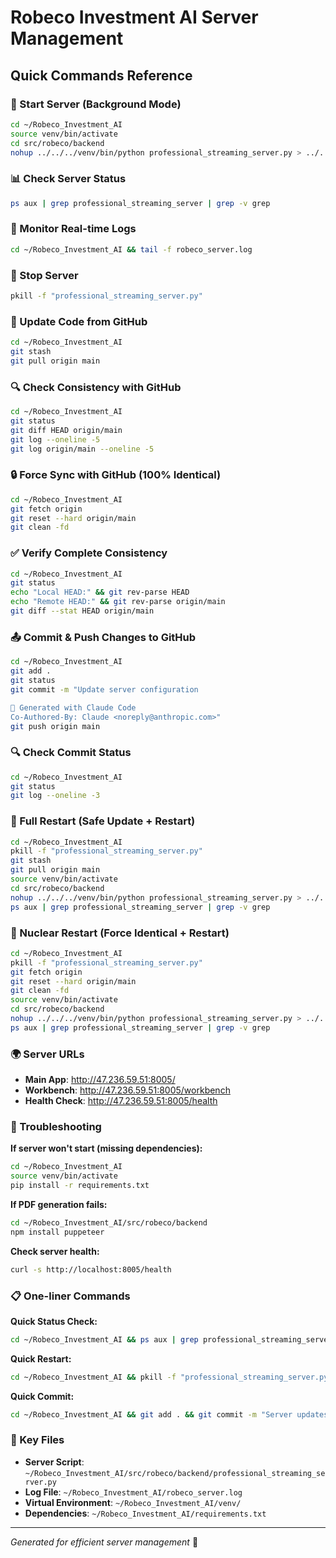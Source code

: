 # Robeco Investment AI Server Management

## Quick Commands Reference

### 🚀 Start Server (Background Mode)
```bash
cd ~/Robeco_Investment_AI
source venv/bin/activate
cd src/robeco/backend
nohup ../../../venv/bin/python professional_streaming_server.py > ../../../robeco_server.log 2>&1 &
```

### 📊 Check Server Status
```bash
ps aux | grep professional_streaming_server | grep -v grep
```

### 📝 Monitor Real-time Logs
```bash
cd ~/Robeco_Investment_AI && tail -f robeco_server.log
```

### 🛑 Stop Server
```bash
pkill -f "professional_streaming_server.py"
```

### 🔄 Update Code from GitHub
```bash
cd ~/Robeco_Investment_AI
git stash
git pull origin main
```

### 🔍 Check Consistency with GitHub
```bash
cd ~/Robeco_Investment_AI
git status
git diff HEAD origin/main
git log --oneline -5
git log origin/main --oneline -5
```

### 🔒 Force Sync with GitHub (100% Identical)
```bash
cd ~/Robeco_Investment_AI
git fetch origin
git reset --hard origin/main
git clean -fd
```

### ✅ Verify Complete Consistency
```bash
cd ~/Robeco_Investment_AI
git status
echo "Local HEAD:" && git rev-parse HEAD
echo "Remote HEAD:" && git rev-parse origin/main
git diff --stat HEAD origin/main
```

### 📤 Commit & Push Changes to GitHub
```bash
cd ~/Robeco_Investment_AI
git add .
git status
git commit -m "Update server configuration

🤖 Generated with Claude Code
Co-Authored-By: Claude <noreply@anthropic.com>"
git push origin main
```

### 🔍 Check Commit Status
```bash
cd ~/Robeco_Investment_AI
git status
git log --oneline -3
```

### 🔄 Full Restart (Safe Update + Restart)
```bash
cd ~/Robeco_Investment_AI
pkill -f "professional_streaming_server.py"
git stash
git pull origin main
source venv/bin/activate
cd src/robeco/backend
nohup ../../../venv/bin/python professional_streaming_server.py > ../../../robeco_server.log 2>&1 &
ps aux | grep professional_streaming_server | grep -v grep
```

### 🚨 Nuclear Restart (Force Identical + Restart)
```bash
cd ~/Robeco_Investment_AI
pkill -f "professional_streaming_server.py"
git fetch origin
git reset --hard origin/main
git clean -fd
source venv/bin/activate
cd src/robeco/backend
nohup ../../../venv/bin/python professional_streaming_server.py > ../../../robeco_server.log 2>&1 &
ps aux | grep professional_streaming_server | grep -v grep
```

### 🌍 Server URLs
- **Main App**: http://47.236.59.51:8005/
- **Workbench**: http://47.236.59.51:8005/workbench
- **Health Check**: http://47.236.59.51:8005/health

### 🔧 Troubleshooting

**If server won't start (missing dependencies):**
```bash
cd ~/Robeco_Investment_AI
source venv/bin/activate
pip install -r requirements.txt
```

**If PDF generation fails:**
```bash
cd ~/Robeco_Investment_AI/src/robeco/backend
npm install puppeteer
```

**Check server health:**
```bash
curl -s http://localhost:8005/health
```

### 📋 One-liner Commands

**Quick Status Check:**
```bash
cd ~/Robeco_Investment_AI && ps aux | grep professional_streaming_server | grep -v grep && tail -5 robeco_server.log
```

**Quick Restart:**
```bash
cd ~/Robeco_Investment_AI && pkill -f "professional_streaming_server.py" && source venv/bin/activate && cd src/robeco/backend && nohup ../../../venv/bin/python professional_streaming_server.py > ../../../robeco_server.log 2>&1 &
```

**Quick Commit:**
```bash
cd ~/Robeco_Investment_AI && git add . && git commit -m "Server updates" && git push origin main
```

### 🔑 Key Files
- **Server Script**: `~/Robeco_Investment_AI/src/robeco/backend/professional_streaming_server.py`
- **Log File**: `~/Robeco_Investment_AI/robeco_server.log`
- **Virtual Environment**: `~/Robeco_Investment_AI/venv/`
- **Dependencies**: `~/Robeco_Investment_AI/requirements.txt`

---
*Generated for efficient server management* 🤖